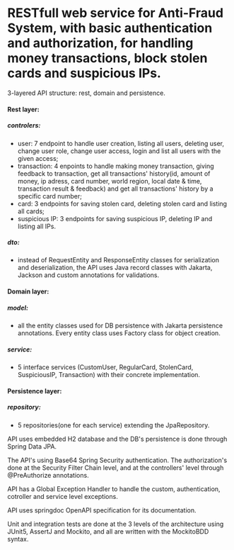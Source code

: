# RESTfull web service for Anti-Fraud System, with basic authentication and authorization, for handling money transactions, block stolen cards and suspicious IPs.

3-layered API structure: rest, domain and persistence.

#### Rest layer:
##### controlers:
* user: 7 endpoint to handle user creation, listing all users, deleting user, change user role, change user access, login and list all users with the given access;
* transaction: 4 enpoints to handle making money transaction, giving feedback to transaction, get all transactions' history(id, amount of money, ip adress, card number, world region, local date & time, transaction result & feedback) and get all transactions' history by a specific card number;
* card: 3 endpoints for saving stolen card, deleting stolen card and listing all cards;
* suspicious IP: 3 endpoints for saving suspicious IP, deleting IP and listing all IPs.

##### dto:
* instead of RequestEntity and ResponseEntity classes for serialization and deserialization, the API uses Java record classes with Jakarta, Jackson and custom annotations for validations.

#### Domain layer:
##### model:
* all the entity classes used for DB persistence with Jakarta persistence annotations. Every entity class uses Factory class for object creation.
##### service:
* 5 interface services (CustomUser, RegularCard, StolenCard, SuspiciousIP, Transaction) with their concrete implementation.

#### Persistence layer:
##### repository:
* 5 repositories(one for each service) extending the JpaRepository.

API uses embedded H2 database and the DB's persistence is done through Spring Data JPA.

The API's using Base64 Spring Security authentication. The authorization's done at the Security Filter Chain level, and at the controllers' level through @PreAuthorize annotations.

API has a Global Exception Handler to handle the custom, authentication, cotroller and service level exceptions.

API uses springdoc OpenAPI specification for its documentation.

Unit and integration tests are done at the 3 levels of the architecture using JUnit5, AssertJ and Mockito, and all are written with the MockitoBDD syntax.
